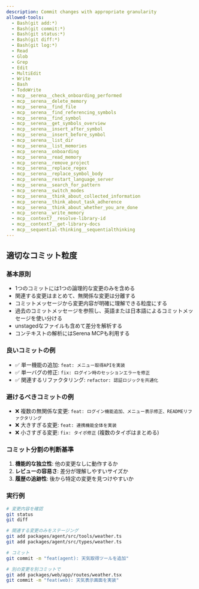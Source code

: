 ```yaml
---
description: Commit changes with appropriate granularity
allowed-tools:
  - Bash(git add:*)
  - Bash(git commit:*)
  - Bash(git status:*)
  - Bash(git diff:*)
  - Bash(git log:*)
  - Read
  - Glob
  - Grep
  - Edit
  - MultiEdit
  - Write
  - Bash
  - TodoWrite
  - mcp__serena__check_onboarding_performed
  - mcp__serena__delete_memory
  - mcp__serena__find_file
  - mcp__serena__find_referencing_symbols
  - mcp__serena__find_symbol
  - mcp__serena__get_symbols_overview
  - mcp__serena__insert_after_symbol
  - mcp__serena__insert_before_symbol
  - mcp__serena__list_dir
  - mcp__serena__list_memories
  - mcp__serena__onboarding
  - mcp__serena__read_memory
  - mcp__serena__remove_project
  - mcp__serena__replace_regex
  - mcp__serena__replace_symbol_body
  - mcp__serena__restart_language_server
  - mcp__serena__search_for_pattern
  - mcp__serena__switch_modes
  - mcp__serena__think_about_collected_information
  - mcp__serena__think_about_task_adherence
  - mcp__serena__think_about_whether_you_are_done
  - mcp__serena__write_memory
  - mcp__context7__resolve-library-id
  - mcp__context7__get-library-docs
  - mcp__sequential-thinking__sequentialthinking
---
```


## 適切なコミット粒度

### 基本原則

- 1つのコミットには1つの論理的な変更のみを含める
- 関連する変更はまとめて、無関係な変更は分離する
- コミットメッセージから変更内容が明確に理解できる粒度にする
- 過去のコミットメッセージを参照し、英語または日本語によるコミットメッセージを使い分ける
- unstagedなファイルも含めて差分を解析する
- コンテキストの解析にはSerena MCPも利用する

### 良いコミットの例

- ✅ 単一機能の追加: `feat: メニュー取得APIを実装`
- ✅ 単一バグの修正: `fix: ログイン時のセッションエラーを修正`
- ✅ 関連するリファクタリング: `refactor: 認証ロジックを共通化`

### 避けるべきコミットの例

- ❌ 複数の無関係な変更:
  `feat: ログイン機能追加、メニュー表示修正、READMEリファクタリング`
- ❌ 大きすぎる変更: `feat: 連携機能全体を実装`
- ❌ 小さすぎる変更: `fix: タイポ修正` (複数のタイポはまとめる)

### コミット分割の判断基準

1. **機能的な独立性**: 他の変更なしに動作するか
2. **レビューの容易さ**: 差分が理解しやすいサイズか
3. **履歴の追跡性**: 後から特定の変更を見つけやすいか

### 実行例

```bash
# 変更内容を確認
git status
git diff

# 関連する変更のみをステージング
git add packages/agent/src/tools/weather.ts
git add packages/agent/src/types/weather.ts

# コミット
git commit -m "feat(agent): 天気取得ツールを追加"

# 別の変更を別コミットで
git add packages/web/app/routes/weather.tsx
git commit -m "feat(web): 天気表示画面を実装"
```
